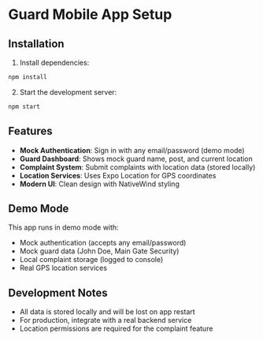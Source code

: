 # Guard Mobile App Setup

## Installation

1. Install dependencies:

```bash
npm install
```

2. Start the development server:

```bash
npm start
```

## Features

- **Mock Authentication**: Sign in with any email/password (demo mode)
- **Guard Dashboard**: Shows mock guard name, post, and current location
- **Complaint System**: Submit complaints with location data (stored locally)
- **Location Services**: Uses Expo Location for GPS coordinates
- **Modern UI**: Clean design with NativeWind styling

## Demo Mode

This app runs in demo mode with:

- Mock authentication (accepts any email/password)
- Mock guard data (John Doe, Main Gate Security)
- Local complaint storage (logged to console)
- Real GPS location services

## Development Notes

- All data is stored locally and will be lost on app restart
- For production, integrate with a real backend service
- Location permissions are required for the complaint feature
